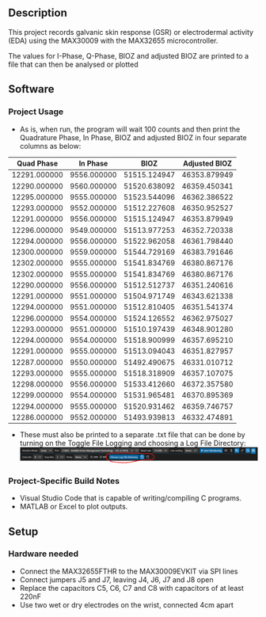 ## Description

This project records galvanic skin response (GSR) or electrodermal activity (EDA) using the MAX30009 with the MAX32655 microcontroller.


The values for I-Phase, Q-Phase, BIOZ and adjusted BIOZ are printed to a file that can then be analysed or plotted

## Software

### Project Usage

- As is, when run, the program will wait 100 counts and then print the Quadrature Phase, In Phase, BIOZ and adjusted BIOZ in four separate columns as below:
  
|Quad Phase|In Phase|BIOZ|Adjusted BIOZ| 
|-----|-----|-----|-----|
|12291.000000|      9556.000000|      51515.124947|      46353.879949|
|12290.000000|      9560.000000|      51520.638092|      46359.450341|
|12295.000000|      9555.000000|      51523.544096|      46362.386522|
|12293.000000|      9552.000000|      51512.227608|     46350.952527|
|12291.000000|     9556.000000 |     51515.124947|      46353.879949|
|12296.000000|      9549.000000|      51513.977253|      46352.720338|
|12294.000000|      9556.000000|      51522.962058|      46361.798440|
|12300.000000|      9559.000000|      51544.729169|      46383.791646|
|12302.000000|      9555.000000|      51541.834769|      46380.867176|
|12302.000000|      9555.000000|      51541.834769|      46380.867176|
|12290.000000|      9556.000000|      51512.512737|      46351.240616|
|12291.000000|      9551.000000|      51504.971749|      46343.621338|
|12294.000000|      9551.000000|      51512.810405|      46351.541374|
|12296.000000|      9554.000000|      51524.126552|      46362.975027|
|12293.000000|      9551.000000|      51510.197439|     46348.901280|
|12294.000000|      9554.000000|      51518.900999|      46357.695210|
|12291.000000|      9555.000000|      51513.094043|      46351.827957|
|12287.000000|      9550.000000|      51492.490675|      46331.010712|
|12293.000000|      9555.000000|      51518.318909|      46357.107075|
|12298.000000|      9556.000000|      51533.412660|      46372.357580|
|12299.000000|      9554.000000|      51531.965481|      46370.895369|
|12294.000000|      9555.000000|     51520.931462|      46359.746757|
|12286.000000|      9552.000000|      51493.939813|      46332.474891|

- These must also be printed to a separate .txt file that can be done by turning on the Toggle File Logging and choosing a Log File Directory:
![VSCode Log File](./images/Logging.png "VSCode Logging")

### Project-Specific Build Notes
-	Visual Studio Code that is capable of writing/compiling C programs.
-	MATLAB or Excel to plot outputs.




## Setup


### Hardware needed
 - Connect the MAX32655FTHR to the MAX30009EVKIT via SPI lines
 - Connect jumpers J5 and J7, leaving J4, J6, J7 and J8 open
 - Replace the capacitors C5, C6, C7 and C8 with capacitors of at least 220nF
 - Use two wet or dry electrodes on the wrist, connected 4cm apart
